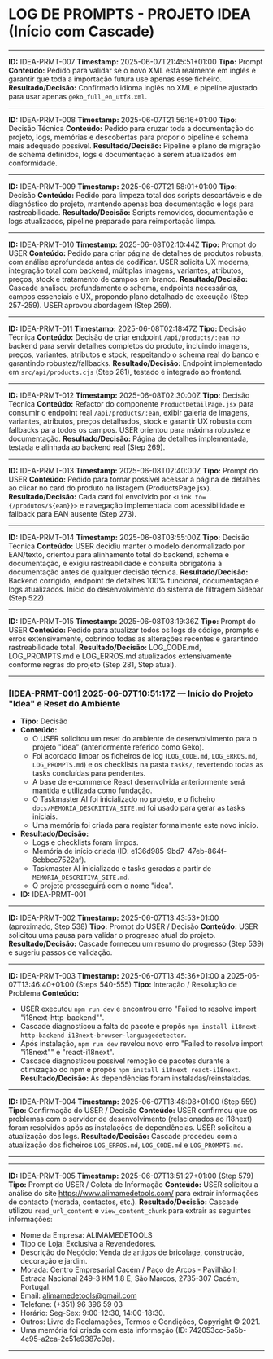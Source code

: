 # LOG DE PROMPTS - PROJETO IDEA (Início com Cascade)

---
**ID:** IDEA-PRMT-007
**Timestamp:** 2025-06-07T21:45:51+01:00
**Tipo:** Prompt
**Conteúdo:** Pedido para validar se o novo XML está realmente em inglês e garantir que toda a importação futura use apenas esse ficheiro.
**Resultado/Decisão:** Confirmado idioma inglês no XML e pipeline ajustado para usar apenas `geko_full_en_utf8.xml`.

---
**ID:** IDEA-PRMT-008
**Timestamp:** 2025-06-07T21:56:16+01:00
**Tipo:** Decisão Técnica
**Conteúdo:** Pedido para cruzar toda a documentação do projeto, logs, memórias e descobertas para propor o pipeline e schema mais adequado possível.
**Resultado/Decisão:** Pipeline e plano de migração de schema definidos, logs e documentação a serem atualizados em conformidade.

---
**ID:** IDEA-PRMT-009
**Timestamp:** 2025-06-07T21:58:01+01:00
**Tipo:** Decisão
**Conteúdo:** Pedido para limpeza total dos scripts descartáveis e de diagnóstico do projeto, mantendo apenas boa documentação e logs para rastreabilidade.
**Resultado/Decisão:** Scripts removidos, documentação e logs atualizados, pipeline preparado para reimportação limpa.

---
**ID:** IDEA-PRMT-010
**Timestamp:** 2025-06-08T02:10:44Z
**Tipo:** Prompt do USER
**Conteúdo:** Pedido para criar página de detalhes de produtos robusta, com análise aprofundada antes de codificar. USER solicita UX moderna, integração total com backend, múltiplas imagens, variantes, atributos, preços, stock e tratamento de campos em branco.
**Resultado/Decisão:** Cascade analisou profundamente o schema, endpoints necessários, campos essenciais e UX, propondo plano detalhado de execução (Step 257-259). USER aprovou abordagem (Step 259).

---
**ID:** IDEA-PRMT-011
**Timestamp:** 2025-06-08T02:18:47Z
**Tipo:** Decisão Técnica
**Conteúdo:** Decisão de criar endpoint `/api/products/:ean` no backend para servir detalhes completos do produto, incluindo imagens, preços, variantes, atributos e stock, respeitando o schema real do banco e garantindo robustez/fallbacks.
**Resultado/Decisão:** Endpoint implementado em `src/api/products.cjs` (Step 261), testado e integrado ao frontend.

---
**ID:** IDEA-PRMT-012
**Timestamp:** 2025-06-08T02:30:00Z
**Tipo:** Decisão Técnica
**Conteúdo:** Refactor do componente `ProductDetailPage.jsx` para consumir o endpoint real `/api/products/:ean`, exibir galeria de imagens, variantes, atributos, preços detalhados, stock e garantir UX robusta com fallbacks para todos os campos. USER orientou para máxima robustez e documentação.
**Resultado/Decisão:** Página de detalhes implementada, testada e alinhada ao backend real (Step 269).

---
**ID:** IDEA-PRMT-013
**Timestamp:** 2025-06-08T02:40:00Z
**Tipo:** Prompt do USER
**Conteúdo:** Pedido para tornar possível acessar a página de detalhes ao clicar no card do produto na listagem (ProductsPage.jsx).
**Resultado/Decisão:** Cada card foi envolvido por `<Link to={/produtos/${ean}}>` e navegação implementada com acessibilidade e fallback para EAN ausente (Step 273).

---
**ID:** IDEA-PRMT-014
**Timestamp:** 2025-06-08T03:55:00Z
**Tipo:** Decisão Técnica
**Conteúdo:** USER decidiu manter o modelo denormalizado por EAN/texto, orientou para alinhamento total do backend, schema e documentação, e exigiu rastreabilidade e consulta obrigatória à documentação antes de qualquer decisão técnica.
**Resultado/Decisão:** Backend corrigido, endpoint de detalhes 100% funcional, documentação e logs atualizados. Início do desenvolvimento do sistema de filtragem Sidebar (Step 522).

---
**ID:** IDEA-PRMT-015
**Timestamp:** 2025-06-08T03:19:36Z
**Tipo:** Prompt do USER
**Conteúdo:** Pedido para atualizar todos os logs de código, prompts e erros extensivamente, cobrindo todas as alterações recentes e garantindo rastreabilidade total.
**Resultado/Decisão:** LOG_CODE.md, LOG_PROMPTS.md e LOG_ERROS.md atualizados extensivamente conforme regras do projeto (Step 281, Step atual).

---

### [IDEA-PRMT-001] 2025-06-07T10:51:17Z — Início do Projeto "Idea" e Reset do Ambiente
- **Tipo:** Decisão
- **Conteúdo:**
  - O USER solicitou um reset do ambiente de desenvolvimento para o projeto "idea" (anteriormente referido como Geko).
  - Foi acordado limpar os ficheiros de log (`LOG_CODE.md`, `LOG_ERROS.md`, `LOG_PROMPTS.md`) e os checklists na pasta `tasks/`, revertendo todas as tasks concluídas para pendentes.
  - A base de e-commerce React desenvolvida anteriormente será mantida e utilizada como fundação.
  - O Taskmaster AI foi inicializado no projeto, e o ficheiro `docs/MEMORIA_DESCRITIVA_SITE.md` foi usado para gerar as tasks iniciais.
  - Uma memória foi criada para registar formalmente este novo início.
- **Resultado/Decisão:**
  - Logs e checklists foram limpos.
  - Memória de início criada (ID: e136d985-9bd7-47eb-864f-8cbbcc7522af).
  - Taskmaster AI inicializado e tasks geradas a partir de `MEMORIA_DESCRITIVA_SITE.md`.
  - O projeto prosseguirá com o nome "idea".
- **ID:** IDEA-PRMT-001

---
**ID:** IDEA-PRMT-002
**Timestamp:** 2025-06-07T13:43:53+01:00 (aproximado, Step 538)
**Tipo:** Prompt do USER / Decisão
**Conteúdo:** USER solicitou uma pausa para validar o progresso atual do projeto.
**Resultado/Decisão:** Cascade forneceu um resumo do progresso (Step 539) e sugeriu passos de validação.

---
**ID:** IDEA-PRMT-003
**Timestamp:** 2025-06-07T13:45:36+01:00 a 2025-06-07T13:46:40+01:00 (Steps 540-555)
**Tipo:** Interação / Resolução de Problema
**Conteúdo:**
  - USER executou `npm run dev` e encontrou erro "Failed to resolve import \"i18next-http-backend\"".
  - Cascade diagnosticou a falta do pacote e propôs `npm install i18next-http-backend i18next-browser-languagedetector`.
  - Após instalação, `npm run dev` revelou novo erro "Failed to resolve import \"i18next\"" e "react-i18next".
  - Cascade diagnosticou possível remoção de pacotes durante a otimização do npm e propôs `npm install i18next react-i18next`.
**Resultado/Decisão:** As dependências foram instaladas/reinstaladas.

---
**ID:** IDEA-PRMT-004
**Timestamp:** 2025-06-07T13:48:08+01:00 (Step 559)
**Tipo:** Confirmação do USER / Decisão
**Conteúdo:** USER confirmou que os problemas com o servidor de desenvolvimento (relacionados ao i18next) foram resolvidos após as instalações de dependências. USER solicitou a atualização dos logs.
**Resultado/Decisão:** Cascade procedeu com a atualização dos ficheiros `LOG_ERROS.md`, `LOG_CODE.md` e `LOG_PROMPTS.md`.

---

---
**ID:** IDEA-PRMT-005
**Timestamp:** 2025-06-07T13:51:27+01:00 (Step 579)
**Tipo:** Prompt do USER / Coleta de Informação
**Conteúdo:** USER solicitou a análise do site https://www.alimamedetools.com/ para extrair informações de contacto (morada, contactos, etc.).
**Resultado/Decisão:** Cascade utilizou `read_url_content` e `view_content_chunk` para extrair as seguintes informações:
  - Nome da Empresa: ALIMAMEDETOOLS
  - Tipo de Loja: Exclusiva a Revendedores.
  - Descrição do Negócio: Venda de artigos de bricolage, construção, decoração e jardim.
  - Morada: Centro Empresarial Cacém / Paço de Arcos - Pavilhão I; Estrada Nacional 249-3 KM 1.8 E, São Marcos, 2735-307 Cacém, Portugal.
  - Email: alimamedetools@gmail.com
  - Telefone: (+351) 96 396 59 03
  - Horário: Seg-Sex: 9:00-12:30, 14:00-18:30.
  - Outros: Livro de Reclamações, Termos e Condições, Copyright © 2021.
  - Uma memória foi criada com esta informação (ID: 742053cc-5a5b-4c95-a2ca-2c51e9387c0e).
---
